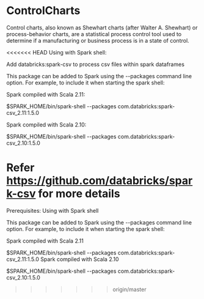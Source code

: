 # ControlCharts

Control charts, also known as Shewhart charts (after Walter A. Shewhart) or process-behavior charts, are a statistical process control tool used to determine if a manufacturing or business process is in a state of control.

<<<<<<< HEAD
Using with Spark shell: 

Add databricks:spark-csv to process csv files within spark dataframes

This package can be added to Spark using the --packages command line option. For example, to include it when starting the spark shell:

Spark compiled with Scala 2.11:

$SPARK_HOME/bin/spark-shell --packages com.databricks:spark-csv_2.11:1.5.0

Spark compiled with Scala 2.10:

$SPARK_HOME/bin/spark-shell --packages com.databricks:spark-csv_2.10:1.5.0

Refer https://github.com/databricks/spark-csv for more details
=======
Prerequisites:
Using with Spark shell

This package can be added to Spark using the --packages command line option. For example, to include it when starting the spark shell:

Spark compiled with Scala 2.11

$SPARK_HOME/bin/spark-shell --packages com.databricks:spark-csv_2.11:1.5.0
Spark compiled with Scala 2.10

$SPARK_HOME/bin/spark-shell --packages com.databricks:spark-csv_2.10:1.5.0
>>>>>>> origin/master
